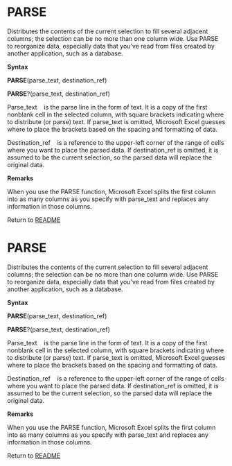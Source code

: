 # PARSE

Distributes the contents of the current selection to fill several
adjacent columns; the selection can be no more than one column wide. Use
PARSE to reorganize data, especially data that you've read from files
created by another application, such as a database.

**Syntax**

**PARSE**(parse\_text, destination\_ref)

**PARSE**?(parse\_text, destination\_ref)

Parse\_text&nbsp;&nbsp;&nbsp;&nbsp;is the parse line in the form of
text. It is a copy of the first nonblank cell in the selected column,
with square brackets indicating where to distribute (or parse) text. If
parse\_text is omitted, Microsoft Excel guesses where to place the
brackets based on the spacing and formatting of data.

Destination\_ref&nbsp;&nbsp;&nbsp;&nbsp;is a reference to the upper-left
corner of the range of cells where you want to place the parsed data. If
destination\_ref is omitted, it is assumed to be the current selection,
so the parsed data will replace the original data.

**Remarks**

When you use the PARSE function, Microsoft Excel splits the first column
into as many columns as you specify with parse\_text and replaces any
information in those columns.



Return to [README](README.md#P)

# PARSE

Distributes the contents of the current selection to fill several
adjacent columns; the selection can be no more than one column wide. Use
PARSE to reorganize data, especially data that you've read from files
created by another application, such as a database.

**Syntax**

**PARSE**(parse\_text, destination\_ref)

**PARSE**?(parse\_text, destination\_ref)

Parse\_text&nbsp;&nbsp;&nbsp;&nbsp;is the parse line in the form of
text. It is a copy of the first nonblank cell in the selected column,
with square brackets indicating where to distribute (or parse) text. If
parse\_text is omitted, Microsoft Excel guesses where to place the
brackets based on the spacing and formatting of data.

Destination\_ref&nbsp;&nbsp;&nbsp;&nbsp;is a reference to the upper-left
corner of the range of cells where you want to place the parsed data. If
destination\_ref is omitted, it is assumed to be the current selection,
so the parsed data will replace the original data.

**Remarks**

When you use the PARSE function, Microsoft Excel splits the first column
into as many columns as you specify with parse\_text and replaces any
information in those columns.



Return to [README](README.md#P)

